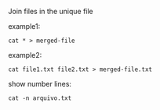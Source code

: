 Join files in the unique file

example1:
```
cat * > merged-file
```
example2:
```
cat file1.txt file2.txt > merged-file.txt
```

show number lines:
```
cat -n arquivo.txt
```